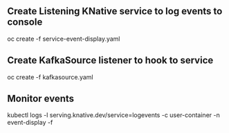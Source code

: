## Create Listening KNative service to log events to console
oc create -f service-event-display.yaml

## Create KafkaSource listener to hook to service
oc create -f kafkasource.yaml 

## Monitor events
kubectl logs -l serving.knative.dev/service=logevents -c user-container -n event-display -f